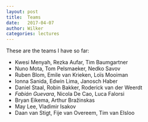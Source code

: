 ```yaml
---
layout: post
title:  Teams
date:   2017-04-07
author: Wilker
categories: lectures
---
```


These are the teams I have so far:

* Kwesi Menyah, Rezka Aufar, Tim Baumgartner
* Nuno Mota, Tom Pelsmaeker, Nedko Savov
* Ruben Blom, Emile van Krieken, Loïs Mooiman
* Ionna Sanida, Edwin Lima, Janosch Haber
* Daniel Staal, Robin Bakker, Roderick van der Weerdt
* *Fabián Guevara*, Nicola De Cao, Luca Falorsi
* Bryan Eikema, Arthur Bražinskas
* May Lee, Vladimir Isakov
* Daan van Stigt, Fije van Overeem, Tim van Elsloo
